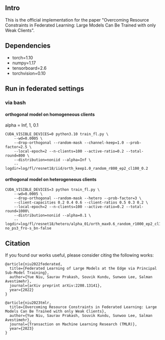 ## Intro
This is the official implementation for the paper 
"Overcoming Resource Constraints in Federated Learning: Large Models Can Be Trained with only Weak Clients".

## Dependencies
- torch=1.10
- numpy=1.17
- tensorboard=2.6
- torchvision=0.10

## Run in federated settings

### via bash

#### orthogonal model on homogeneous clients

alpha = Inf, 1, 0.1
```shell
CUDA_VISIBLE_DEVICES=0 python3.10 train_fl.py \
    --wd=0.0005 \
    --drop-orthogonal --random-mask --channel-keep=1.0 --prob-factor=2.5 \
    --local-epoch=2 --n-clients=100 --active-ratio=0.2 --total-round=800 \
    --distribution=noniid --alpha=Inf \
    --logdir=log/fl/resnet18/iid/orth_keep1.0_random_r800_ep2_cl100_0.2
```

#### orthogonal model on heterogeneous clients

```shell
CUDA_VISIBLE_DEVICES=3 python train_fl.py \
    --wd=0.0005 \
    --drop-orthogonal --random-mask --hetero --prob-factor=3 \
    --client-capacities 0.2 0.4 0.6 --client-ratios 0.5 0.3 0.2 \
    --local-epoch=2 --n-clients=100 --active-ratio=0.2 --total-round=1000\
    --distribution=noniid --alpha=0.1 \
    --logdir=log/fl/resnet18/hetero/alpha_01/orth_max0.6_random_r1000_ep2_cl100_0.2_wd5_scaling-no_ps3_fro-s_bn-false
```

## Citation

If you found our works useful, please consider citing the following works:

```
@article{niu2022federated,
  title={Federated Learning of Large Models at the Edge via Principal Sub-Model Training},
  author={Yue Niu, Saurav Prakash, Souvik Kundu, Sunwoo Lee, Salman Avestimehr},
  journal={arXiv preprint arXiv:2208.13141},
  year={2022}
}

@article{niu2023tmlr,
  title={Overcoming Resource Constraints in Federated Learning: Large Models Can Be Trained with only Weak Clients},
  author={Yue Niu, Saurav Prakash, Souvik Kundu, Sunwoo Lee, Salman Avestimehr},
  journal={Transaction on Machine Learning Research (TMLR)},
  year={2023}
}
```